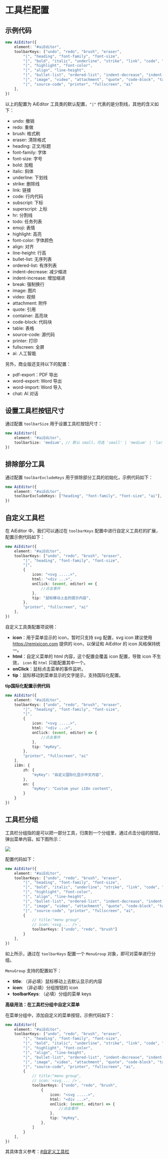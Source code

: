 # 工具栏配置

## 示例代码

```typescript
new AiEditor({
    element: "#aiEditor",
    toolbarKeys: ["undo", "redo", "brush", "eraser",
        "|", "heading", "font-family", "font-size",
        "|", "bold", "italic", "underline", "strike", "link", "code", "subscript", "superscript", "hr", "todo", "emoji",
        "|", "highlight", "font-color",
        "|", "align", "line-height",
        "|", "bullet-list", "ordered-list", "indent-decrease", "indent-increase", "break",
        "|", "image", "video", "attachment", "quote", "code-block", "table",
        "|", "source-code", "printer", "fullscreen", "ai"
    ],
})
```

以上的配置为 AiEditor 工具类的默认配置，`"|"` 代表的是分割线，其他的含义如下：

- undo: 撤销
- redo: 重做
- brush: 格式刷
- eraser: 清除格式
- heading: 正文/标题
- font-family: 字体
- font-size: 字号
- bold: 加粗
- italic: 斜体
- underline: 下划线
- strike: 删除线
- link: 链接
- code: 行内代码
- subscript: 下标
- superscript: 上标
- hr: 分割线
- todo: 任务列表
- emoji: 表情
- highlight: 高亮
- font-color: 字体颜色
- align: 对齐
- line-height: 行高
- bullet-list: 无序列表
- ordered-list: 有序列表
- indent-decrease: 减少缩进
- indent-increase: 增加缩进
- break: 强制换行
- image: 图片
- video: 视频
- attachment: 附件
- quote: 引用
- container: 高亮块
- code-block: 代码块
- table: 表格
- source-code: 源代码
- printer: 打印
- fullscreen: 全屏
- ai: 人工智能

另外，商业版还支持以下的配置：

- pdf-export：PDF 导出
- word-export: Word 导出
- word-import: Word 导入
- chat: AI 对话

## 设置工具栏按钮尺寸

通过配置 `toolbarSize` 用于设置工具栏按钮尺寸：

```typescript
new AiEditor({
    element: "#aiEditor",
    toolbarSize: 'medium', // 默认 small，可选 'small' | 'medium' | 'large'
})
```

## 排除部分工具

通过配置 `toolbarExcludeKeys` 用于排除部分工具的初始化，示例代码如下：

```typescript
new AiEditor({
    element: "#aiEditor",
    toolbarExcludeKeys: ["heading", "font-family", "font-size", "ai"],
})
```

## 自定义工具栏

在 AiEditor 中，我们可以通过在 `toolbarKeys` 配置中进行自定义工具栏的扩展，配置示例代码如下：

```typescript 7-12
new AiEditor({
    element: "#aiEditor",
    toolbarKeys: ["undo", "redo", "brush", "eraser",
        "|", "heading", "font-family", "font-size",
        "|",
        {
            icon: "<svg .....>",
            html: "<div ...>",
            onClick: (event, editor) => {
                //点击事件
            },
            tip: "鼠标移动上去的提示内容",
        },
        "printer", "fullscreen", "ai"
    ],
})
```

自定义工具类配置项说明：

- **icon**：用于菜单显示的 icon，暂时只支持 svg 配置，svg icon 建议使用 https://remixicon.com 提供的 icon，以保证和 AiEditor
  的 icon 风格保持统一。
- **html**：自定义菜单的 html 内容，这个配置会覆盖 icon 配置，导致 icon 不生效， `icon` 和 `html` 只能配置其中一个。
- **onClick**：鼠标点击菜单的事件监听。
- **tip**：鼠标移动到菜单显示的文字提示，支持国际化配置。

**tip国际化配置示例代码**

```ts 12,18,21
new AiEditor({
    element: "#aiEditor",
    toolbarKeys: ["undo", "redo", "brush", "eraser",
        "|", "heading", "font-family", "font-size",
        "|",
        {
            icon: "<svg .....>",
            html: "<div ...>",
            onClick: (event, editor) => {
                //点击事件
            },
            tip: "myKey",
        },
        "printer", "fullscreen", "ai"
    ],
    i18n: {
        zh: {
            "myKey": "自定义国际化显示中文内容",
        },
        en: {
            "myKey": "Custom your i18n content",
        }
    }
})
```

## 工具栏分组

工具栏分组指的是可以把一部分工具，归类到一个分组里，通过点击分组的按钮，弹出菜单内容。如下图所示：

![](../../assets/image/menu-group.png)

配置代码如下：

```typescript 11-15
new AiEditor({
    element: "#aiEditor",
    toolbarKeys: ["undo", "redo", "brush", "eraser",
        "|", "heading", "font-family", "font-size",
        "|", "bold", "italic", "underline", "strike", "link", "code", "subscript", "superscript", "hr", "todo", "emoji",
        "|", "highlight", "font-color",
        "|", "align", "line-height",
        "|", "bullet-list", "ordered-list", "indent-decrease", "indent-increase", "break",
        "|", "image", "video", "attachment", "quote", "code-block", "table",
        "|", "source-code", "printer", "fullscreen", "ai",
        {
            // title:"menu group",
            // icon:`<svg.... />`,
            toolbarKeys: ["undo", "redo", "brush"]
        }
    ],
})
```

如上所示，通过在 `toolbarKeys` 配置一个 `MenuGroup` 对象，即可对菜单进行分组。

`MenuGroup` 支持的配置如下：

- **title**: （非必填）鼠标移动上去默认显示的内容
- **icon**: （非必填）分组按钮的 icon
- **toolbarKeys**: （必填）分组的菜单 keys

**高级用法：在工具栏分组中自定义菜单**

在菜单分组中，添加自定义的菜单按钮，示例代码如下：

```typescript 15-22
new AiEditor({
    element: "#aiEditor",
    toolbarKeys: ["undo", "redo", "brush", "eraser",
        "|", "heading", "font-family", "font-size",
        "|", "bold", "italic", "underline", "strike", "link", "code", "subscript", "superscript", "hr", "todo", "emoji",
        "|", "highlight", "font-color",
        "|", "align", "line-height",
        "|", "bullet-list", "ordered-list", "indent-decrease", "indent-increase", "break",
        "|", "image", "video", "attachment", "quote", "code-block", "table",
        "|", "source-code", "printer", "fullscreen", "ai",
        {
            // title:"menu group",
            // icon:`<svg.... />`,
            toolbarKeys: ["undo", "redo", "brush",
                {
                    icon: "<svg .....>",
                    html: "<div ...>",
                    onClick: (event, editor) => {
                        //点击事件
                    },
                    tip: "myKey",
                },
            ]
        }
    ],
})
```

其具体含义参考：[#自定义工具栏](#自定义工具栏)
